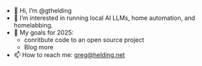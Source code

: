 - 👋 Hi, I’m @gthelding
- 👀 I’m interested in running local AI LLMs, home automation, and homelabbing.
- 🌱 My goals for 2025:
  * conritbute code to an open source project
  * Blog more
- 📫 How to reach me: greg@helding.net
<!---
gthelding/gthelding is a ✨ special ✨ repository because its `README.md` (this file) appears on your GitHub profile.
You can click the Preview link to take a look at your changes.
--->
